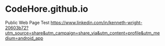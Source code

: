 # CodeHore.github.io
Public Web Page
Test
https://www.linkedin.com/in/kenneth-wright-20603b72?utm_source=share&utm_campaign=share_via&utm_content=profile&utm_medium=android_app

